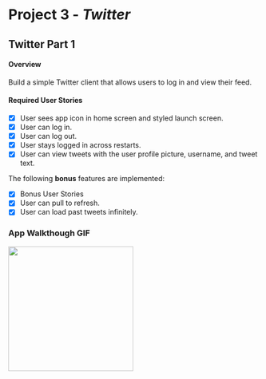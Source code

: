 # Project 3 - *Twitter*

## Twitter Part 1

#### Overview
Build a simple Twitter client that allows users to log in and view their feed.

#### Required User Stories
- [x] User sees app icon in home screen and styled launch screen.
- [x] User can log in.
- [x] User can log out.
- [x] User stays logged in across restarts.
- [x] User can view tweets with the user profile picture, username, and tweet text.

The following **bonus** features are implemented:
- [x] Bonus User Stories
- [x] User can pull to refresh.
- [x] User can load past tweets infinitely.

### App Walkthough GIF

<img src="http://g.recordit.co/vSwyrGhDqp.gif" width=250><br>
